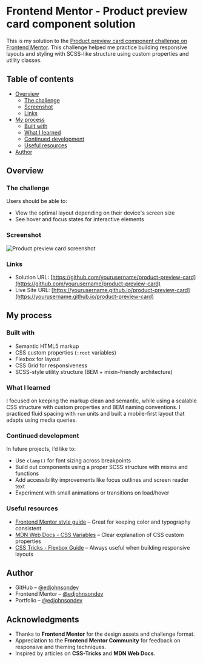 # Frontend Mentor - Product preview card component solution

This is my solution to the [Product preview card component challenge on Frontend Mentor](https://www.frontendmentor.io/challenges/product-preview-card-component-GO7UmttRfa). This challenge helped me practice building responsive layouts and styling with SCSS-like structure using custom properties and utility classes.

## Table of contents

- [Overview](#overview)
  - [The challenge](#the-challenge)
  - [Screenshot](#screenshot)
  - [Links](#links)
- [My process](#my-process)
  - [Built with](#built-with)
  - [What I learned](#what-i-learned)
  - [Continued development](#continued-development)
  - [Useful resources](#useful-resources)
- [Author](#author)

## Overview

### The challenge

Users should be able to:

- View the optimal layout depending on their device's screen size
- See hover and focus states for interactive elements

### Screenshot

![Product preview card screenshot](./screenshot.jpg)

### Links

- Solution URL: [https://github.com/yourusername/product-preview-card](https://github.com/yourusername/product-preview-card)
- Live Site URL: [https://yourusername.github.io/product-preview-card](https://yourusername.github.io/product-preview-card)

## My process

### Built with

- Semantic HTML5 markup
- CSS custom properties (`:root` variables)
- Flexbox for layout
- CSS Grid for responsiveness
- SCSS-style utility structure (BEM + mixin-friendly architecture)

### What I learned

I focused on keeping the markup clean and semantic, while using a scalable CSS structure with custom properties and BEM naming conventions. I practiced fluid spacing with `rem` units and built a mobile-first layout that adapts using media queries.

### Continued development

In future projects, I’d like to:
- Use `clamp()` for font sizing across breakpoints
- Build out components using a proper SCSS structure with mixins and functions
- Add accessibility improvements like focus outlines and screen reader text
- Experiment with small animations or transitions on load/hover

### Useful resources

- [Frontend Mentor style guide](https://www.frontendmentor.io/resources) – Great for keeping color and typography consistent
- [MDN Web Docs - CSS Variables](https://developer.mozilla.org/en-US/docs/Web/CSS/Using_CSS_custom_properties) – Clear explanation of CSS custom properties
- [CSS Tricks - Flexbox Guide](https://css-tricks.com/snippets/css/a-guide-to-flexbox/) – Always useful when building responsive layouts

## Author

- GitHub – [@edjohnsondev](https://github.com/edjohnsondev/)  
- Frontend Mentor – [@edjohnsondev](https://www.frontendmentor.io/profile/edjohnsondev)  
- Portfolio – [@edjohnsondev](https://edjohnson.io)  

## Acknowledgments

- Thanks to **Frontend Mentor** for the design assets and challenge format.  
- Appreciation to the **Frontend Mentor Community** for feedback on responsive and theming techniques.  
- Inspired by articles on **CSS-Tricks** and **MDN Web Docs**.  
